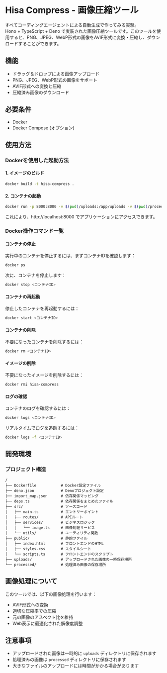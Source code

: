 # Hisa Compress - 画像圧縮ツール

すべてコーディングエージェントによる自動生成で作ってみる実験。  
Hono + TypeScript + Deno で実装された画像圧縮ツールです。このツールを使用すると、PNG、JPEG、WebP形式の画像をAVIF形式に変換・圧縮し、ダウンロードすることができます。

## 機能

- ドラッグ＆ドロップによる画像アップロード
- PNG、JPEG、WebP形式の画像をサポート
- AVIF形式への変換と圧縮
- 圧縮済み画像のダウンロード

## 必要条件

- Docker
- Docker Compose (オプション)

## 使用方法

### Dockerを使用した起動方法

#### 1. イメージのビルド

```bash
docker build -t hisa-compress .
```

#### 2. コンテナの起動

```bash
docker run -p 8000:8000 -v $(pwd)/uploads:/app/uploads -v $(pwd)/processed:/app/processed hisa-compress
```

これにより、http://localhost:8000 でアプリケーションにアクセスできます。

### Docker操作コマンド一覧

#### コンテナの停止

実行中のコンテナを停止するには、まずコンテナIDを確認します：

```bash
docker ps
```

次に、コンテナを停止します：

```bash
docker stop <コンテナID>
```

#### コンテナの再起動

停止したコンテナを再起動するには：

```bash
docker start <コンテナID>
```

#### コンテナの削除

不要になったコンテナを削除するには：

```bash
docker rm <コンテナID>
```

#### イメージの削除

不要になったイメージを削除するには：

```bash
docker rmi hisa-compress
```

#### ログの確認

コンテナのログを確認するには：

```bash
docker logs <コンテナID>
```

リアルタイムでログを追跡するには：

```bash
docker logs -f <コンテナID>
```

## 開発環境

### プロジェクト構造

```
/
├── Dockerfile           # Docker設定ファイル
├── deno.json            # Denoプロジェクト設定
├── import_map.json      # 依存関係マッピング
├── deps.ts              # 依存関係をまとめたファイル
├── src/                 # ソースコード
│   ├── main.ts          # エントリーポイント
│   ├── routes/          # APIルート
│   ├── services/        # ビジネスロジック
│   │   └── image.ts     # 画像処理サービス
│   └── utils/           # ユーティリティ関数
├── public/              # 静的ファイル
│   ├── index.html       # フロントエンドのHTML
│   ├── styles.css       # スタイルシート
│   └── scripts.ts       # フロントエンドのスクリプト
├── uploads/             # アップロードされた画像の一時保存場所
└── processed/           # 処理済み画像の保存場所
```

## 画像処理について

このツールでは、以下の画像処理を行います：

- AVIF形式への変換
- 適切な圧縮率での圧縮
- 元の画像のアスペクト比を維持
- Web表示に最適化された解像度調整

## 注意事項

- アップロードされた画像は一時的に `uploads` ディレクトリに保存されます
- 処理済みの画像は `processed` ディレクトリに保存されます
- 大きなファイルのアップロードには時間がかかる場合があります
